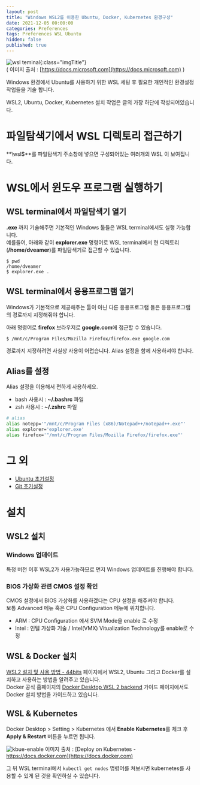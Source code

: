 ```yaml
---
layout: post
title: "Windows WSL2를 이용한 Ubuntu, Docker, Kubernetes 환경구성"
date: 2021-12-05 00:00:00
categories: Preferences
tags: Preferences WSL Ubuntu
hidden: false
published: true
---
```


![wsl teminal](https://docs.microsoft.com/ko-kr/windows/wsl/media/terminal.png){:class="imgTitle"}  
( 이미지 출처 : [https://docs.microsoft.com](https://docs.microsoft.com) )  

Windows 환경에서 Ubuntu를 사용하기 위한 WSL 세팅 후 필요한 개인적인 환경설정 작업들을 기술 합니다.  

<!--more-->

WSL2, Ubuntu, Docker, Kubernetes 설치 작업은 글의 가장 하단에 작성되어있습니다.  

# 파일탐색기에서 WSL 디렉토리 접근하기 

**\\wsl$**를 파일탐색기 주소창에 넣으면 구성되어있는 여러개의 WSL 이 보여집니다.  

# WSL에서 윈도우 프로그램 실행하기

## WSL terminal에서 파일탐색기 열기

**.exe** 까지 기술해주면 기본적인 Windows 툴들은 WSL terminal에서도 실행 가능합니다.  
예를들어, 아래와 같이 **explorer.exe** 명령어로 WSL terminal에서 현 디렉토리(**/home/dveamer**)를 파일탐색기로 접근할 수 있습니다.  

~~~terminal
$ pwd
/home/dveamer
$ explorer.exe .
~~~

## WSL terminal에서 응용프로그램 열기

Windows가 기본적으로 제공해주는 툴이 아닌 다른 응용프로그램 들은 응용프로그램의 경로까지 지정해줘야 합니다.  

아래 명령어로 **firefox** 브라우저로 **google.com**에 접근할 수 있습니다.  

~~~terminal
$ /mnt/c/Program Files/Mozilla Firefox/firefox.exe google.com
~~~

경로까지 지정하려면 사실상 사용이 어렵습니다. Alias 설정을 함께 사용하셔야 합니다.  

## Alias를 설정

Alias 설정을 이용해서 편하게 사용하세요.  

  * bash 사용시 : **~/.bashrc** 파일 
  * zsh 사용시 : **~/.zshrc** 파일 

~~~bash
# alias
alias notepp='"/mnt/c/Program Files (x86)/Notepad++/notepad++.exe"'
alias explorer='explorer.exe'
alias firefox='"/mnt/c/Program Files/Mozilla Firefox/firefox.exe"'
~~~

# 그 외 

  * [Ubuntu 초기설정](/ubuntu/InitialSetting.html)
  * [Git 초기설정](/preferences/Git.html)
  
  
  
# 설치 

## WSL2 설치

### Windows 업데이트 

특정 버전 이후 WSL2가 사용가능하므로 먼저 Windows 업데이트를 진행해야 합니다.  

### BIOS 가상화 관련 CMOS 설정 확인

CMOS 설정에서 BIOS 가상화를 사용하겠다는 CPU 설정을 해주셔야 합니다.  
보통 Advanced 메뉴 혹은 CPU Configuration 메뉴에 위치합니다.  

  * ARM : CPU Configuration 에서 SVM Mode을 enable 로 수정 
  * Intel : 인텔 가상화 기술 / Intel(VMX) Vitualization Technology를 enable로 수정

## WSL & Docker 설치

[WSL2 설치 및 사용 방법 - 44bits](https://www.44bits.io/ko/post/wsl2-install-and-basic-usage) 페이지에서 WSL2, Ubuntu 그리고 Docker를 설치하고 사용하는 방법을 알려주고 있습니다.  
Docker 공식 홈페이지의 [Docker Desktop WSL 2 backend](https://docs.docker.com/desktop/windows/wsl/) 가이드 페이지에서도 Docker 설치 방법을 가이드하고 있습니다.  

 
## WSL & Kubernetes

Docker Desktop > Setting > Kubernetes 에서 **Enable Kubernetes**를 체크 후 **Apply & Restart** 버튼을 누르면 됩니다.  

![kbue-enable](https://docs.docker.com/desktop/images/kube-enable.png)
이미지 출처 : [Deploy on Kubernetes - https://docs.docker.com](https://docs.docker.com)

그 뒤 WSL terminal에서 ```kubectl get nodes``` 명령어를 쳐보시면 kubernetes를 사용할 수 있게 된 것을 확인하실 수 있습니다.  
